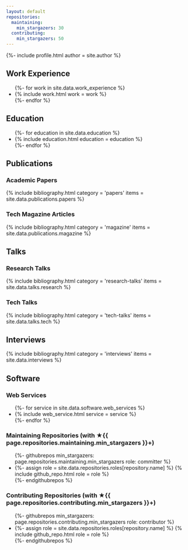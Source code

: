 ```yaml
---
layout: default
repositories:
  maintaining:
    min_stargazers: 30
  contributing:
    min_stargazers: 50
---
```

{%- include profile.html author = site.author %}

## Work Experience

<ul class="work-experience">
{%- for work in site.data.work_experience %}
<li>
{% include work.html work = work %}
</li>
{%- endfor %}
</ul>

## Education

<ul class="education">
{%- for education in site.data.education %}
<li>
{% include education.html education = education %}
</li>
{%- endfor %}
</ul>

## Publications

### Academic Papers

{% include bibliography.html
   category = 'papers'
   items = site.data.publications.papers %}

### Tech Magazine Articles

{% include bibliography.html
   category = 'magazine'
   items = site.data.publications.magazine %}

## Talks

### Research Talks

{% include bibliography.html
   category = 'research-talks'
   items = site.data.talks.research %}

### Tech Talks

{% include bibliography.html
   category = 'tech-talks'
   items = site.data.talks.tech %}

## Interviews

{% include bibliography.html
   category = 'interviews'
   items = site.data.interviews %}

## Software

### Web Services

<ul class="web-services">
{%- for service in site.data.software.web_services %}
<li>
{% include web_service.html service = service %}
</li>
{%- endfor %}
</ul>

### Maintaining Repositories (with ★{{ page.repositories.maintaining.min_stargazers }}+)

<ul class="repositories maintaining">
{%- githubrepos
    min_stargazers: page.repositories.maintaining.min_stargazers
    role: committer %}
<li>
{%- assign role = site.data.repositories.roles[repository.name] %}
{% include github_repo.html role = role %}
</li>
{%- endgithubrepos %}
</ul>

### Contributing Repositories (with ★{{ page.repositories.contributing.min_stargazers }}+)

<ul class="repositories contributing">
{%- githubrepos
    min_stargazers: page.repositories.contributing.min_stargazers
    role: contributor %}
<li>
{%- assign role = site.data.repositories.roles[repository.name] %}
{% include github_repo.html role = role %}
</li>
{%- endgithubrepos %}
</ul>
